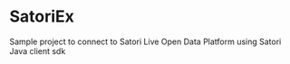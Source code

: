# SatoriEx
Sample project to connect to Satori Live Open Data Platform using Satori Java client sdk
